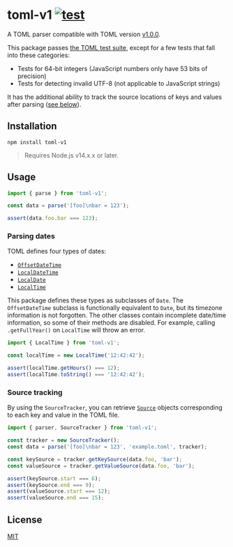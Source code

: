 # toml-v1 [![test](https://github.com/WiseLibs/toml-v1/actions/workflows/test.yml/badge.svg)](https://github.com/WiseLibs/toml-v1/actions/workflows/test.yml)

A TOML parser compatible with TOML version [v1.0.0](https://toml.io/en/v1.0.0).

This package passes [the TOML test suite](https://github.com/toml-lang/toml-test), except for a few tests that fall into these categories:

- Tests for 64-bit integers (JavaScript numbers only have 53 bits of precision)
- Tests for detecting invalid UTF-8 (not applicable to JavaScript strings)

It has the additional ability to track the source locations of keys and values after parsing ([see below](#source-tracking)).

## Installation

```
npm install toml-v1
```

> Requires Node.js v14.x.x or later.

## Usage

```js
import { parse } from 'toml-v1';

const data = parse('[foo]\nbar = 123');

assert(data.foo.bar === 123);
```

### Parsing dates

TOML defines four types of dates:

- [`OffsetDateTime`](https://toml.io/en/v1.0.0#offset-date-time)
- [`LocalDateTime`](https://toml.io/en/v1.0.0#local-date-time)
- [`LocalDate`](https://toml.io/en/v1.0.0#local-date)
- [`LocalTime`](https://toml.io/en/v1.0.0#local-time)

This package defines these types as subclasses of `Date`. The `OffsetDateTime` subclass is functionally equivalent to `Date`, but its timezone information is not forgotten. The other classes contain incomplete date/time information, so some of their methods are disabled. For example, calling `.getFullYear()` on `LocalTime` will throw an error.

```js
import { LocalTime } from 'toml-v1';

const localTime = new LocalTime('12:42:42');

assert(localTime.getHours() === 12);
assert(localTime.toString() === '12:42:42');
```

### Source tracking

By using the `SourceTracker`, you can retrieve [`Source`](https://github.com/WiseLibs/super-sources?tab=readme-ov-file#new-sourcefile-start-end) objects corresponding to each key and value in the TOML file.

```js
import { parser, SourceTracker } from 'toml-v1';

const tracker = new SourceTracker();
const data = parse('[foo]\nbar = 123', 'example.toml', tracker);

const keySource = tracker.getKeySource(data.foo, 'bar');
const valueSource = tracker.getValueSource(data.foo, 'bar');

assert(keySource.start === 6);
assert(keySource.end === 9);
assert(valueSource.start === 12);
assert(valueSource.end === 15);
```

## License

[MIT](https://github.com/WiseLibs/toml-v1/blob/master/LICENSE)
